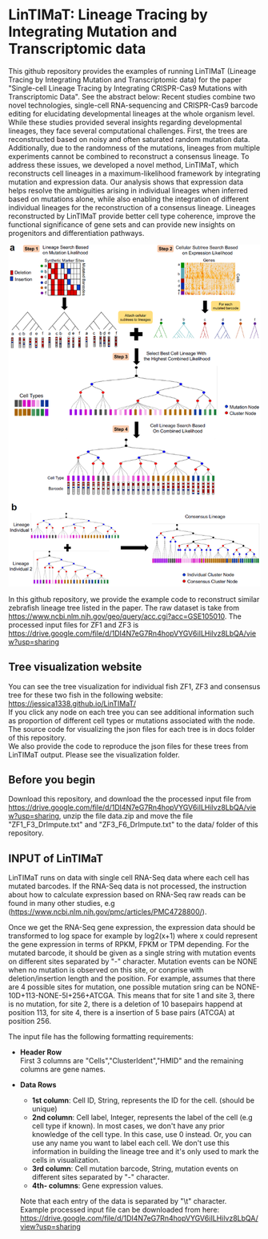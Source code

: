 # LinTIMaT: Lineage Tracing by Integrating Mutation and Transcriptomic data

This github repository provides the examples of running LinTIMaT (Lineage Tracing by Integrating Mutation and Transcriptomic data) for the paper "Single-cell Lineage Tracing by Integrating CRISPR-Cas9 Mutations with Transcriptomic Data". See the abstract below:
Recent studies combine two novel technologies, single-cell RNA-sequencing and CRISPR-Cas9 barcode editing for elucidating developmental lineages at the whole organism level. While these studies provided several insights regarding developmental lineages, they face several computational challenges. First, the trees are reconstructed based on noisy and often saturated random mutation data. Additionally, due to the randomness of the mutations, lineages from multiple experiments cannot be combined to reconstruct a consensus lineage. To address these issues, we developed a novel method, LinTIMaT, which reconstructs cell lineages in a maximum-likelihood framework by integrating mutation and expression data. Our analysis shows that expression data helps resolve the ambiguities arising in individual lineages when inferred based on mutations alone, while also enabling the integration of different individual lineages for the reconstruction of a consensus lineage. Lineages reconstructed by LinTIMaT provide better cell type coherence, improve the functional significance of gene sets and can provide new insights on progenitors and differentiation pathways.

![method_overview](images/method_overview.PNG)

In this github repository, we provide the example code to reconstruct similar zebrafish lineage tree listed in the paper. The raw dataset is take from https://www.ncbi.nlm.nih.gov/geo/query/acc.cgi?acc=GSE105010.
The processed input files for ZF1 and ZF3 is https://drive.google.com/file/d/1DI4N7eG7Rn4hopVYGV6iILHilvz8LbQA/view?usp=sharing

## Tree visualization website
You can see the tree visualization for individual fish ZF1, ZF3 and consensus tree for these two fish in the following website: https://jessica1338.github.io/LinTIMaT/  
If you click any node on each tree you can see additional information such as proportion of different cell types or mutations associated with the node.  
The source code for visualizing the json files for each tree is in docs folder of this repository.  
We also provide the code to reproduce the json files for these trees from LinTIMaT output. Please see the visualization folder.

## Before you begin
Download this repository, and download the the processed input file from https://drive.google.com/file/d/1DI4N7eG7Rn4hopVYGV6iILHilvz8LbQA/view?usp=sharing, unzip the file data.zip and move the file "ZF1_F3_DrImpute.txt" and "ZF3_F6_DrImpute.txt" to the data/ folder of this repository.



## INPUT of LinTIMaT
LinTIMaT runs on data with single cell RNA-Seq data where each cell has mutated barcodes. If the RNA-Seq data is not processed, the instruction about how to calculate expression based on RNA-Seq raw reads can be found in many other studies, e.g (https://www.ncbi.nlm.nih.gov/pmc/articles/PMC4728800/). 

Once we get the RNA-Seq gene expression, the expression data should be transformed to log space for example by log2(x+1) where x could represent the gene expression in terms of RPKM, FPKM or TPM depending. For the mutated barcode, it should be given as a single string with mutation events on different sites separated by "-" character. Mutation events can be NONE when no mutation is observed on this site, or conprise with deletion/insertion length and the position. For example, assumes that there are 4 possible sites for mutation, one possible mutation sring can be NONE-10D+113-NONE-5I+256+ATCGA. This means that for site 1 and site 3, there is no mutation, for site 2, there is a deletion of 10 basepairs happend at position 113, for site 4, there is a insertion of 5 base pairs (ATCGA) at position 256.

The input file has the following formatting requirements:  
* __Header Row__   
	First 3 columns are "Cells","ClusterIdent","HMID" and the remaining columns are gene names.  
* __Data Rows__   
	* __1st column__: Cell ID, String, represents the ID for the cell. (should be unique)  
	* __2nd column__: Cell label, Integer, represents  the label of the cell (e.g cell type if known). In most cases, we don't have any prior knowledge of the cell type. In this case, use 0 instead. Or, you can use any name you want to label each cell. We don't use this information in building the lineage tree and it's only used to mark the cells in visualization.  
	* __3rd column__: Cell mutation barcode, String, mutation events on different sites separated by "-" character.  
	* __4th- columns__: Gene expression values.    
    
    Note that each entry of the data is separated by "\t" character.  
	Example processed input file can be downloaded from here:  
    https://drive.google.com/file/d/1DI4N7eG7Rn4hopVYGV6iILHilvz8LbQA/view?usp=sharing
    
    

